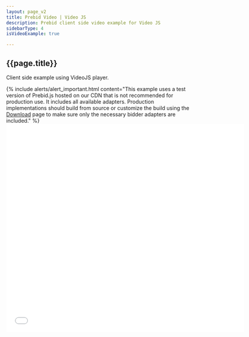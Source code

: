 ```yaml
---
layout: page_v2
title: Prebid Video | Video JS
description: Prebid client side video example for Video JS
sidebarType: 4
isVideoExample: true

---
```


## {{page.title}}

Client side example using VideoJS player. 

<div class="container pb-video-example">


  <div class="row" style="width:100%">
    {% include alerts/alert_important.html content="This example uses a test version of Prebid.js hosted on our CDN that is not recommended for production use.  It includes all available adapters.  Production implementations should build from source or customize the build using the <a href='http://prebid.org/download.html'>Download</a> page to make sure only the necessary bidder adapters are included." %}
  </div>

  <!--drop in the js fiddle framework embed in this div - note: set the size and width as below!-->
  <div class="pb-video-frame">
    <iframe width="640" height="560" src="//jsfiddle.net/PrebidFiddle/bfyaps75/1/embedded/html,result/" allowfullscreen="allowfullscreen" allowpaymentrequest frameborder="0"></iframe>
  </div>
</div>
